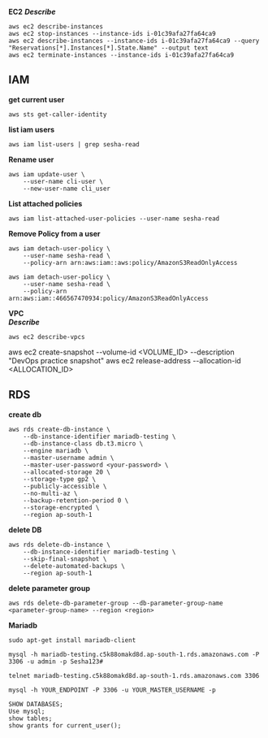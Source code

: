 **EC2**
***Describe***
```
aws ec2 describe-instances
aws ec2 stop-instances --instance-ids i-01c39afa27fa64ca9
aws ec2 describe-instances --instance-ids i-01c39afa27fa64ca9 --query "Reservations[*].Instances[*].State.Name" --output text
aws ec2 terminate-instances --instance-ids i-01c39afa27fa64ca9
```

## IAM

**get current user**
```
aws sts get-caller-identity
```

**list iam users**
```
aws iam list-users | grep sesha-read
```
**Rename user**
```
aws iam update-user \
    --user-name cli-user \
    --new-user-name cli_user
```

**List attached policies**
```
aws iam list-attached-user-policies --user-name sesha-read
```
**Remove Policy from a user**
```
aws iam detach-user-policy \
    --user-name sesha-read \
    --policy-arn arn:aws:iam::aws:policy/AmazonS3ReadOnlyAccess

aws iam detach-user-policy \
    --user-name sesha-read \
    --policy-arn arn:aws:iam::466567470934:policy/AmazonS3ReadOnlyAccess

```
**VPC**  
***Describe***
```
aws ec2 describe-vpcs
```

aws ec2 create-snapshot --volume-id <VOLUME_ID> --description "DevOps practice snapshot"
aws ec2 release-address --allocation-id <ALLOCATION_ID>


## RDS

**create db**
```
aws rds create-db-instance \
    --db-instance-identifier mariadb-testing \
    --db-instance-class db.t3.micro \
    --engine mariadb \
    --master-username admin \
    --master-user-password <your-password> \
    --allocated-storage 20 \
    --storage-type gp2 \
    --publicly-accessible \
    --no-multi-az \
    --backup-retention-period 0 \
    --storage-encrypted \
    --region ap-south-1
```

**delete DB**
```
aws rds delete-db-instance \
    --db-instance-identifier mariadb-testing \
    --skip-final-snapshot \
    --delete-automated-backups \
    --region ap-south-1
```
**delete parameter group**
```
aws rds delete-db-parameter-group --db-parameter-group-name <parameter-group-name> --region <region>
```

**Mariadb**
```
sudo apt-get install mariadb-client

mysql -h mariadb-testing.c5k88omakd8d.ap-south-1.rds.amazonaws.com -P 3306 -u admin -p Sesha123#

telnet mariadb-testing.c5k88omakd8d.ap-south-1.rds.amazonaws.com 3306

mysql -h YOUR_ENDPOINT -P 3306 -u YOUR_MASTER_USERNAME -p

SHOW DATABASES;
Use mysql;
show tables;
show grants for current_user();
```
